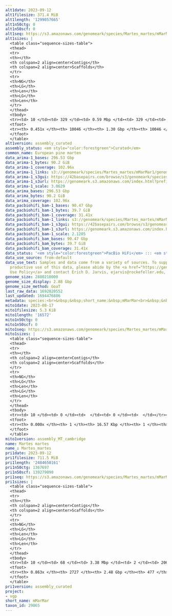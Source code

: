 ```yaml
---
alt1date: 2023-09-12
alt1filesize: 371.4 MiB
alt1length: '1299057665'
alt1n50ctg: 0
alt1n50scf: 0
alt1seq: https://s3.amazonaws.com/genomeark/species/Martes_martes/mMarMar1/assembly_curated/mMarMar1.alt.cur.20230912.fasta.gz
alt1sizes: |
  <table class="sequence-sizes-table">
  <thead>
  <tr>
  <th></th>
  <th colspan=2 align=center>Contigs</th>
  <th colspan=2 align=center>Scaffolds</th>
  </tr>
  <tr>
  <th>NG</th>
  <th>LG</th>
  <th>Len</th>
  <th>LG</th>
  <th>Len</th>
  </tr>
  </thead>
  <tbody>
  <tr><td> 10 </td><td> 329 </td><td> 0.59 Mbp </td><td> 329 </td><td> 0.59 Mbp </td></tr><tr><td> 20 </td><td> 982 </td><td> 344.36 Kbp </td><td> 982 </td><td> 344.36 Kbp </td></tr><tr><td> 30 </td><td> 2107 </td><td> 185.33 Kbp </td><td> 2107 </td><td> 185.33 Kbp </td></tr><tr><td> 40 </td><td> 5059 </td><td> 48.65 Kbp </td><td> 5059 </td><td> 48.65 Kbp </td></tr><tr style="background-color:#cccccc;"><td> 50 </td><td> 0 </td><td>  </td><td> 0 </td><td>  </td></tr><tr><td> 60 </td><td> 0 </td><td>  </td><td> 0 </td><td>  </td></tr><tr><td> 70 </td><td> 0 </td><td>  </td><td> 0 </td><td>  </td></tr><tr><td> 80 </td><td> 0 </td><td>  </td><td> 0 </td><td>  </td></tr><tr><td> 90 </td><td> 0 </td><td>  </td><td> 0 </td><td>  </td></tr><tr><td> 100 </td><td> 0 </td><td>  </td><td> 0 </td><td>  </td></tr></tbody>
  <tfoot>
  <tr><th> 0.451x </th><th> 10046 </th><th> 1.30 Gbp </th><th> 10046 </th><th> 1.30 Gbp </th></tr>
  </tfoot>
  </table>
alt1version: assembly_curated
assembly_status: <em style="color:forestgreen">Curated</em>
common_name: European pine marten
data_arima-1_bases: 296.53 Gbp
data_arima-1_bytes: 90.2 GiB
data_arima-1_coverage: 102.96x
data_arima-1_links: s3://genomeark/species/Martes_martes/mMarMar1/genomic_data/arima/<br>
data_arima-1_s3gui: https://42basepairs.com/browse/s3/genomeark/species/Martes_martes/mMarMar1/genomic_data/arima/
data_arima-1_s3url: https://genomeark.s3.amazonaws.com/index.html?prefix=species/Martes_martes/mMarMar1/genomic_data/arima/
data_arima-1_scale: 3.0629
data_arima_bases: 296.53 Gbp
data_arima_bytes: 90.2 GiB
data_arima_coverage: 102.96x
data_pacbiohifi_bam-1_bases: 90.47 Gbp
data_pacbiohifi_bam-1_bytes: 39.7 GiB
data_pacbiohifi_bam-1_coverage: 31.41x
data_pacbiohifi_bam-1_links: s3://genomeark/species/Martes_martes/mMarMar1/genomic_data/pacbio_hifi/<br>
data_pacbiohifi_bam-1_s3gui: https://42basepairs.com/browse/s3/genomeark/species/Martes_martes/mMarMar1/genomic_data/pacbio_hifi/
data_pacbiohifi_bam-1_s3url: https://genomeark.s3.amazonaws.com/index.html?prefix=species/Martes_martes/mMarMar1/genomic_data/pacbio_hifi/
data_pacbiohifi_bam-1_scale: 2.1205
data_pacbiohifi_bam_bases: 90.47 Gbp
data_pacbiohifi_bam_bytes: 39.7 GiB
data_pacbiohifi_bam_coverage: 31.41x
data_status: '<em style="color:forestgreen">PacBio HiFi</em> ::: <em style="color:forestgreen">Arima</em>'
data_use_source: from-default
data_use_text: Samples and data come from a variety of sources. To support fair and
  productive use of this data, please abide by the <a href="https://genome10k.soe.ucsc.edu/data-use-policies/">Data
  Use Policy</a> and contact Erich D. Jarvis, ejarvis@rockefeller.edu, with any questions.
genome_size: 2880210000
genome_size_display: 2.88 Gbp
genome_size_method: GoaT
last_raw_data: 1692020552
last_updated: 1694476886
metadata: species:<br>&nbsp;&nbsp;short_name:&nbsp;mMarMar<br>&nbsp;&nbsp;name:&nbsp;Martes&nbsp;martes<br>&nbsp;&nbsp;taxon_id:&nbsp;29065<br>&nbsp;&nbsp;common_name:&nbsp;European&nbsp;pine&nbsp;marten<br>&nbsp;&nbsp;order:<br>&nbsp;&nbsp;&nbsp;&nbsp;name:&nbsp;Carnivora<br>&nbsp;&nbsp;family:<br>&nbsp;&nbsp;&nbsp;&nbsp;name:&nbsp;Mustelidae<br>&nbsp;&nbsp;individuals:<br>&nbsp;&nbsp;&nbsp;&nbsp;-&nbsp;short_name:&nbsp;mMarMar1<br>&nbsp;&nbsp;&nbsp;&nbsp;&nbsp;&nbsp;biosample_id:&nbsp;SAMEA14268932<br>&nbsp;&nbsp;&nbsp;&nbsp;&nbsp;&nbsp;sex:&nbsp;male<br>&nbsp;&nbsp;genome_size:&nbsp;2880210000<br>&nbsp;&nbsp;genome_size_method:&nbsp;GoaT<br>&nbsp;&nbsp;project:&nbsp;[&nbsp;vgp&nbsp;]<br>
mito1date: 2023-08-17
mito1filesize: 5.3 KiB
mito1length: '16572'
mito1n50ctg: 0
mito1n50scf: 0
mito1seq: https://s3.amazonaws.com/genomeark/species/Martes_martes/mMarMar1/assembly_MT_cambridge/mMarMar1.MT.20230817.fasta.gz
mito1sizes: |
  <table class="sequence-sizes-table">
  <thead>
  <tr>
  <th></th>
  <th colspan=2 align=center>Contigs</th>
  <th colspan=2 align=center>Scaffolds</th>
  </tr>
  <tr>
  <th>NG</th>
  <th>LG</th>
  <th>Len</th>
  <th>LG</th>
  <th>Len</th>
  </tr>
  </thead>
  <tbody>
  <tr><td> 10 </td><td> 0 </td><td>  </td><td> 0 </td><td>  </td></tr><tr><td> 20 </td><td> 0 </td><td>  </td><td> 0 </td><td>  </td></tr><tr><td> 30 </td><td> 0 </td><td>  </td><td> 0 </td><td>  </td></tr><tr><td> 40 </td><td> 0 </td><td>  </td><td> 0 </td><td>  </td></tr><tr style="background-color:#cccccc;"><td> 50 </td><td> 0 </td><td style="background-color:#ff8888;">  </td><td> 0 </td><td style="background-color:#ff8888;">  </td></tr><tr><td> 60 </td><td> 0 </td><td>  </td><td> 0 </td><td>  </td></tr><tr><td> 70 </td><td> 0 </td><td>  </td><td> 0 </td><td>  </td></tr><tr><td> 80 </td><td> 0 </td><td>  </td><td> 0 </td><td>  </td></tr><tr><td> 90 </td><td> 0 </td><td>  </td><td> 0 </td><td>  </td></tr><tr><td> 100 </td><td> 0 </td><td>  </td><td> 0 </td><td>  </td></tr></tbody>
  <tfoot>
  <tr><th> 0.000x </th><th> 1 </th><th> 16.57 Kbp </th><th> 1 </th><th> 16.57 Kbp </th></tr>
  </tfoot>
  </table>
mito1version: assembly_MT_cambridge
name: Martes martes
name_: Martes_martes
pri1date: 2023-09-12
pri1filesize: 711.5 MiB
pri1length: '2484650161'
pri1n50ctg: 1367697
pri1n50scf: 139279090
pri1seq: https://s3.amazonaws.com/genomeark/species/Martes_martes/mMarMar1/assembly_curated/mMarMar1.pri.cur.20230912.fasta.gz
pri1sizes: |
  <table class="sequence-sizes-table">
  <thead>
  <tr>
  <th></th>
  <th colspan=2 align=center>Contigs</th>
  <th colspan=2 align=center>Scaffolds</th>
  </tr>
  <tr>
  <th>NG</th>
  <th>LG</th>
  <th>Len</th>
  <th>LG</th>
  <th>Len</th>
  </tr>
  </thead>
  <tbody>
  <tr><td> 10 </td><td> 68 </td><td> 3.38 Mbp </td><td> 2 </td><td> 206.14 Mbp </td></tr><tr><td> 20 </td><td> 165 </td><td> 2.65 Mbp </td><td> 3 </td><td> 196.26 Mbp </td></tr><tr><td> 30 </td><td> 288 </td><td> 2.11 Mbp </td><td> 5 </td><td> 165.75 Mbp </td></tr><tr><td> 40 </td><td> 439 </td><td> 1.73 Mbp </td><td> 7 </td><td> 146.29 Mbp </td></tr><tr style="background-color:#cccccc;"><td> 50 </td><td> 628 </td><td style="background-color:#88ff88;"> 1.37 Mbp </td><td> 9 </td><td style="background-color:#88ff88;"> 139.28 Mbp </td></tr><tr><td> 60 </td><td> 867 </td><td> 1.06 Mbp </td><td> 11 </td><td> 116.35 Mbp </td></tr><tr><td> 70 </td><td> 1193 </td><td> 0.73 Mbp </td><td> 14 </td><td> 93.66 Mbp </td></tr><tr><td> 80 </td><td> 1709 </td><td> 408.61 Kbp </td><td> 17 </td><td> 65.21 Mbp </td></tr><tr><td> 90 </td><td> 0 </td><td>  </td><td> 0 </td><td>  </td></tr><tr><td> 100 </td><td> 0 </td><td>  </td><td> 0 </td><td>  </td></tr></tbody>
  <tfoot>
  <tr><th> 0.863x </th><th> 2727 </th><th> 2.48 Gbp </th><th> 477 </th><th> 2.48 Gbp </th></tr>
  </tfoot>
  </table>
pri1version: assembly_curated
project:
- vgp
short_name: mMarMar
taxon_id: 29065
---
```

